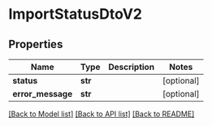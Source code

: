 # ImportStatusDtoV2

## Properties
Name | Type | Description | Notes
------------ | ------------- | ------------- | -------------
**status** | **str** |  | [optional] 
**error_message** | **str** |  | [optional] 

[[Back to Model list]](../README.md#documentation-for-models) [[Back to API list]](../README.md#documentation-for-api-endpoints) [[Back to README]](../README.md)

